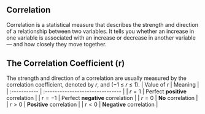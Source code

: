 ## Correlation 
Correlation is a statistical measure that describes the strength and direction of a relationship between two variables. It tells you whether an increase in one variable is associated with an increase or decrease in another variable — and how closely they move together.

## The Correlation Coefficient (r)
The strength and direction of a correlation are usually measured by the correlation coefficient, denoted by 
𝑟, and (−1 ≤ 𝑟 ≤ 1).
| Value of $r$ | Meaning                          |
| :----------- | :------------------------------- |
| $r = 1$      | Perfect **positive** correlation |
| $r = -1$     | Perfect **negative** correlation |
| $r = 0$      | **No** correlation               |
| $r > 0$      | **Positive** correlation         |
| $r < 0$      | **Negative** correlation         |


